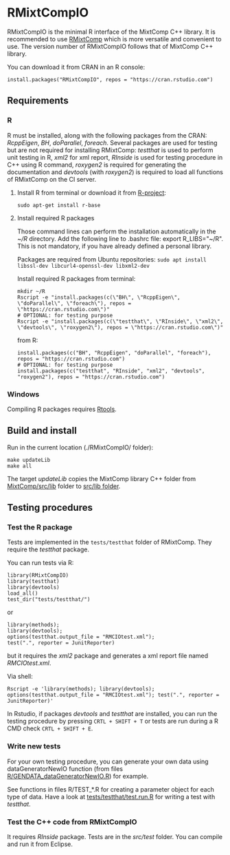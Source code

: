 # RMixtCompIO

RMixtCompIO is the minimal R interface of the MixtComp C++ library. It is recommended to use [RMixtComp](../RMixtComp) which is more versatile and convenient to use. The version number of RMixtCompIO follows that of MixtComp C++ library. 

You can download it from CRAN in an R console:

```
install.packages("RMixtCompIO", repos = "https://cran.rstudio.com")
```

## Requirements

### R

R must be installed, along with the following packages from the CRAN: *RcppEigen*, *BH*, *doParallel*, *foreach*. Several packages are used for testing but are not required for installing RMixtComp: *testthat* is used to perform unit testing in R, *xml2* for xml report, *RInside* is used for testing procedure in C++ using R command, *roxygen2* is required for generating the documentation and *devtools* (with *roxygen2*) is required to load all functions of RMixtComp on the CI server.

1. Install R from terminal or download it from [R-project](https://www.r-project.org/):
    ```
    sudo apt-get install r-base
    ```

2. Install required R packages

    Those command lines can perform the installation automatically in the *~/R* directory.
    Add the following line to .bashrc file: export R_LIBS="~/R". This is not mandatory, if you have already defined a personal library.

    Packages are required from Ubuntu repositories: 
    ```sudo apt install libssl-dev libcurl4-openssl-dev libxml2-dev```
    
    Install required R packages from terminal:
    ```
    mkdir ~/R
    Rscript -e "install.packages(c(\"BH\", \"RcppEigen\", \"doParallel\", \"foreach\"), repos = \"https://cran.rstudio.com\")"
    # OPTIONAL: for testing purpose
    Rscript -e "install.packages(c(\"testthat\", \"RInside\", \"xml2\", \"devtools\", \"roxygen2\"), repos = \"https://cran.rstudio.com\")"
    ```
    from R:
    ```
    install.packages(c("BH", "RcppEigen", "doParallel", "foreach"), repos = "https://cran.rstudio.com")
    # OPTIONAL: for testing purpose
    install.packages(c("testthat", "RInside", "xml2", "devtools", "roxygen2"), repos = "https://cran.rstudio.com")
    ```

### Windows

Compiling R packages requires [Rtools](https://cran.r-project.org/bin/windows/Rtools/).


## Build and install

Run in the current location (./RMixtCompIO/ folder):

```
make updateLib
make all
```

The target *updateLib* copies the MixtComp library C++ folder from [MixtComp/src/lib](../MixtComp/src/lib) folder to [src/lib folder](src/lib).

## Testing procedures

### Test the R package

Tests are implemented in the `tests/testthat` folder of RMixtComp. They require the *testthat* package.

You can run tests via R:

```
library(RMixtCompIO)
library(testthat)
library(devtools)
load_all()
test_dir("tests/testthat/")
```
or 
```
library(methods); 
library(devtools); 
options(testthat.output_file = "RMCIOtest.xml"); 
test(".", reporter = JunitReporter)
```
but it requires the *xml2* package and generates a xml report file named *RMCIOtest.xml*.

Via shell:
```
Rscript -e 'library(methods); library(devtools); options(testthat.output_file = "RMCIOtest.xml"); test(".", reporter = JunitReporter)'
```

In Rstudio, if packages *devtools* and *testthat* are installed, you can run the testing procedure by pressing `CRTL + SHIFT + T` or tests are run during a R CMD check `CRTL + SHIFT + E`.



### Write new tests

For your own testing procedure, you can generate your own data using dataGeneratorNewIO function (from files [R/GENDATA_dataGeneratorNewIO.R](R/GENDATA_dataGeneratorNewIO.R)) for example.

See functions in files R/TEST_\*.R for creating a parameter object for each type of data. Have a look at [tests/testthat/test.run.R](tests/testthat/test.run.R) for writing a test with *testthat*.

### Test the C++ code from RMixtCompIO

It requires *RInside* package. Tests are in the *src/test* folder. You can compile and run it from Eclipse.
